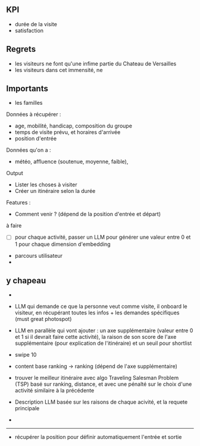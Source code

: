
## KPI
- durée de la visite
- satisfaction

## Regrets
- les visiteurs ne font qu'une infime partie du Chateau de Versailles
- les visiteurs dans cet immensité, ne 

## Importants
- les familles




Données à récupérer :
- age, mobilité, handicap, composition du groupe
- temps de visite prévu, et horaires d'arrivée
- position d'entrée

Données qu'on a :
- météo, affluence (soutenue, moyenne, faible), 


Output
- Lister les choses à visiter
- Créer un itinéraire selon la durée


Features :
- Comment venir ? (dépend de la position d'entrée et départ)


à faire
- [ ] pour chaque activité, passer un LLM pour générer une valeur entre 0 et 1 pour chaque dimension d'embedding

- parcours utilisateur
- 


## y chapeau

- 


- LLM qui demande ce que la personne veut comme visite, il onboard le visiteur, en récupérant toutes les infos + les demandes spécifiques (must great photospot)
- LLM en parallèle qui vont ajouter : un axe supplémentaire (valeur entre 0 et 1 si il devrait faire cette activité), la raison de son score de l'axe supplémentaire (pour explication de l'itinéraire) et un seuil pour shortlist
- swipe 10
- content base ranking -> ranking (dépend de l'axe supplémentaire)
- trouver le meilleur itinéraire avec algo Traveling Salesman Problem (TSP) basé sur ranking, distance, et avec une pénalté sur le choix d'une activité similaire à la précédente

- Description LLM basée sur les raisons de chaque acivité, et la requete principale
- 



---
- récupérer la position pour définir automatiquement l'entrée et sortie


 